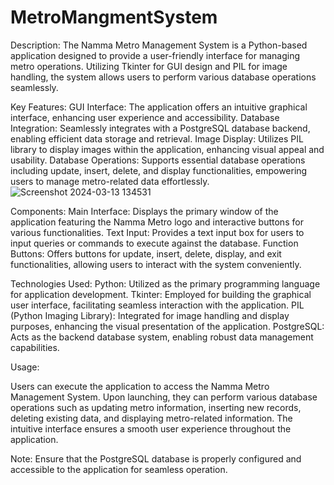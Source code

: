 # MetroMangmentSystem
Description:
The Namma Metro Management System is a Python-based application designed to provide a user-friendly interface for managing metro operations. Utilizing Tkinter for GUI design and PIL for image handling, the system allows users to perform various database operations seamlessly.

Key Features:
GUI Interface: The application offers an intuitive graphical interface, enhancing user experience and accessibility.
Database Integration: Seamlessly integrates with a PostgreSQL database backend, enabling efficient data storage and retrieval.
Image Display: Utilizes PIL library to display images within the application, enhancing visual appeal and usability.
Database Operations: Supports essential database operations including update, insert, delete, and display functionalities, empowering users to manage metro-related data effortlessly.
![Screenshot 2024-03-13 134531](https://github.com/BVENKATASRAVANAKUMAR/MetroMangmentSystem/assets/131847253/723cfac2-868a-47a1-ab7a-4b1a5374c789)



Components:
Main Interface: Displays the primary window of the application featuring the Namma Metro logo and interactive buttons for various functionalities.
Text Input: Provides a text input box for users to input queries or commands to execute against the database.
Function Buttons: Offers buttons for update, insert, delete, display, and exit functionalities, allowing users to interact with the system conveniently.

Technologies Used:
Python: Utilized as the primary programming language for application development.
Tkinter: Employed for building the graphical user interface, facilitating seamless interaction with the application.
PIL (Python Imaging Library): Integrated for image handling and display purposes, enhancing the visual presentation of the application.
PostgreSQL: Acts as the backend database system, enabling robust data management capabilities.

Usage:

Users can execute the application to access the Namma Metro Management System. Upon launching, they can perform various database operations such as updating metro information, inserting new records, deleting existing data, and displaying metro-related information. The intuitive interface ensures a smooth user experience throughout the application.

Note: Ensure that the PostgreSQL database is properly configured and accessible to the application for seamless operation.
